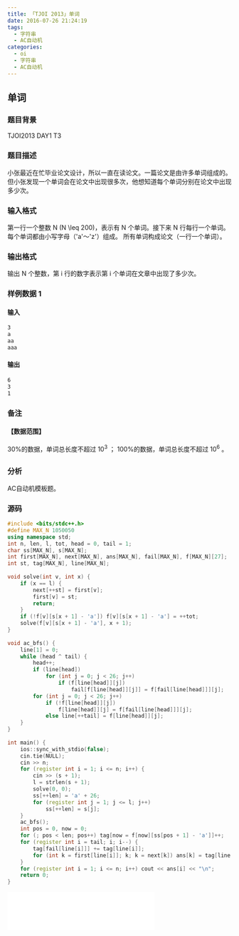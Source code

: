 ```yaml
---
title: 「TJOI 2013」单词
date: 2016-07-26 21:24:19
tags:
  - 字符串
  - AC自动机
categories: 
  - oi
  - 字符串
  - AC自动机
---
```

## 单词
### 题目背景
TJOI2013 DAY1 T3
### 题目描述
小张最近在忙毕业论文设计，所以一直在读论文。一篇论文是由许多单词组成的。
但小张发现一个单词会在论文中出现很多次，他想知道每个单词分别在论文中出现多少次。
### 输入格式
第一行一个整数 N (N \leq 200)，表示有 N 个单词。接下来 N 行每行一个单词。每个单词都由小写字母（'a'～'z'）组成。
所有单词构成论文（一行一个单词）。
### 输出格式
输出 N 个整数，第 i 行的数字表示第 i 个单词在文章中出现了多少次。
<!-- more -->
### 样例数据 1
#### 输入
``` bash
3
a
aa
aaa
```
#### 输出
``` bash
6
3
1
```
### 备注
#### 【数据范围】
30%的数据，单词总长度不超过 10<sup>3</sup> ；
100%的数据，单词总长度不超过 10<sup>6</sup> 。
### 分析
AC自动机模板题。
### 源码
``` cpp
#include <bits/stdc++.h>
#define MAX_N 1050050
using namespace std;
int n, len, l, tot, head = 0, tail = 1;
char ss[MAX_N], s[MAX_N];
int first[MAX_N], next[MAX_N], ans[MAX_N], fail[MAX_N], f[MAX_N][27];
int st, tag[MAX_N], line[MAX_N];
 
void solve(int v, int x) {
    if (x == l) {
        next[++st] = first[v];
        first[v] = st;
        return;
    }
    if (!f[v][s[x + 1] - 'a']) f[v][s[x + 1] - 'a'] = ++tot;
    solve(f[v][s[x + 1] - 'a'], x + 1);
}
 
void ac_bfs() {
    line[1] = 0;
    while (head ^ tail) {
        head++;
        if (line[head])
            for (int j = 0; j < 26; j++)
                if (f[line[head]][j])
                    fail[f[line[head]][j]] = f[fail[line[head]]][j];
        for (int j = 0; j < 26; j++)
            if (!f[line[head]][j])
                f[line[head]][j] = f[fail[line[head]]][j];
            else line[++tail] = f[line[head]][j];
    }
}
 
int main() {
    ios::sync_with_stdio(false);
    cin.tie(NULL);
    cin >> n;
    for (register int i = 1; i <= n; i++) {
        cin >> (s + 1);
        l = strlen(s + 1);
        solve(0, 0);
        ss[++len] = 'a' + 26;
        for (register int j = 1; j <= l; j++)
            ss[++len] = s[j];
    }
    ac_bfs();
    int pos = 0, now = 0;
    for (; pos < len; pos++) tag[now = f[now][ss[pos + 1] - 'a']]++;
    for (register int i = tail; i; i--) {
        tag[fail[line[i]]] += tag[line[i]];
        for (int k = first[line[i]]; k; k = next[k]) ans[k] = tag[line[i]];
    }
    for (register int i = 1; i <= n; i++) cout << ans[i] << "\n";
    return 0;
}
```
<iframe frameborder="no" border="0" marginwidth="0" marginheight="0" width=330 height=86 src="//music.163.com/outchain/player?type=2&id=730748&auto=1&height=66"></iframe>